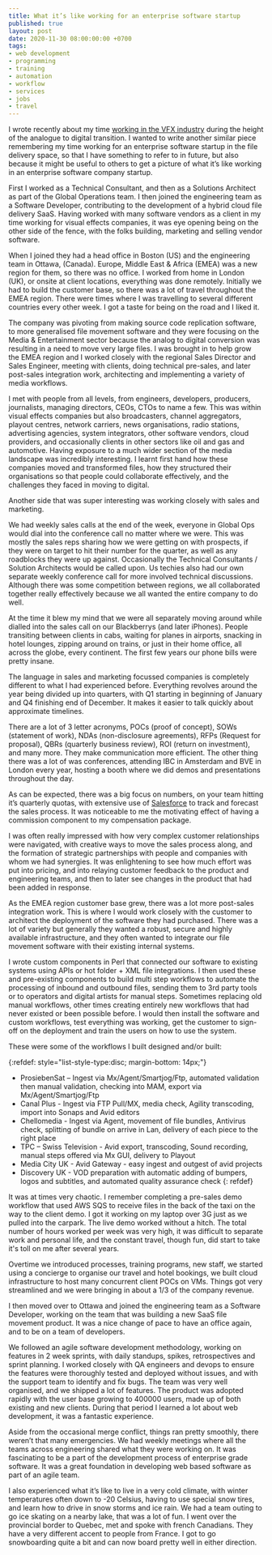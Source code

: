 ```yaml
---
title: What it’s like working for an enterprise software startup
published: true
layout: post
date: 2020-11-30 08:00:00:00 +0700
tags:
- web development
- programming
- training
- automation
- workflow 
- services
- jobs
- travel
---
```

I wrote recently about my time [working in the VFX industry](https://blog.markjgsmith.com/2020/11/24/what-its-like-working-in-tech-in-the-visual-effects-industry.html ) during the height of the analogue to digital transition. I wanted to write another similar piece remembering my time working for an enterprise software startup in the file delivery space, so that I have something to refer to in future, but also because it might be useful to others to get a picture of what it’s like working in an enterprise software company startup.

First I worked as a Technical Consultant, and then as a Solutions Architect as part of the Global Operations team. I then joined the engineering team as a Software Developer, contributing to the development of a hybrid cloud file delivery SaaS. Having worked with many software vendors as a client in my time working for visual effects companies, it was eye opening being on the other side of the fence, with the folks building, marketing and selling vendor software.

When I joined they had a head office in Boston (US) and the engineering team in Ottawa, (Canada). Europe, Middle East & Africa (EMEA) was a new region for them, so there was no office. I worked from home in London (UK), or onsite at client locations, everything was done remotely. Initially we had to build the customer base, so there was a lot of travel throughout the EMEA region. There were times where I was travelling to several different countries every other week. I got a taste for being on the road and I liked it.

The company was pivoting from making source code replication software, to more generalised file movement software and they were focusing on the Media & Entertainment sector because the analog to digital conversion was resulting in a need to move very large files. I was brought in to help grow the EMEA region and I worked closely with the regional Sales Director and Sales Engineer, meeting with clients, doing technical pre-sales, and later post-sales integration work, architecting and implementing a variety of media workflows.

I met with people from all levels, from engineers, developers, producers, journalists, managing directors, CEOs, CTOs to name a few. This was within visual effects companies but also broadcasters, channel aggregators, playout centres, network carriers, news organisations, radio stations, advertising agencies, system integrators, other software vendors, cloud providers, and occasionally clients in other sectors like oil and gas and automotive. Having exposure to a much wider section of the media landscape was incredibly interesting. I learnt first hand how these companies moved and transformed files, how they structured their organisations so that people could collaborate effectively, and the challenges  they faced in moving to digital.

Another side that was super interesting was working closely with sales and marketing. 

We had weekly sales calls at the end of the week, everyone in Global Ops would dial into the conference call no matter where we were. This was mostly the sales reps sharing how we were getting on with prospects, if they were on target to hit their number for the quarter, as well as any roadblocks they were up against. Occasionally the Technical Consultants / Solution Architects would be called upon. Us techies also had our own separate weekly conference call for more involved technical discussions. Although there was some competition between regions, we all collaborated together really effectively because we all wanted the entire company to do well.

At the time it blew my mind that we were all separately moving around while dialled into the sales call on our Blackberrys (and later iPhones). People transiting between clients in cabs, waiting for planes in airports, snacking in hotel lounges, zipping around on trains, or just in their home office, all across the globe, every continent. The first few years our phone bills were pretty insane.

The language in sales and marketing focussed companies is completely different to what I had experienced before. Everything revolves around the year being divided up into quarters, with Q1 starting in beginning of January and Q4 finishing end of December. It makes it easier to talk quickly about approximate timelines.

There are a lot of 3 letter acronyms, POCs (proof of concept), SOWs (statement of work), NDAs (non-disclosure agreements), RFPs (Request for proposal), QBRs (quarterly business review), ROI (return on investment), and many more.  They make communication more efficient. The other thing there was a lot of was conferences, attending IBC in Amsterdam and BVE in London every year, hosting a booth where we did demos and presentations throughout the day.

As can be expected, there was a big focus on numbers, on your team hitting it’s quarterly quotas, with extensive use of [Salesforce](https://en.m.wikipedia.org/wiki/Salesforce) to track and forecast the sales process. It was noticeable to me the motivating effect of having a commission component to my compensation package. 

I was often really impressed with how very complex customer relationships were navigated, with creative ways to move the sales process along, and the formation of strategic partnerships with people and companies with whom we had synergies. It was enlightening to see how much effort was put into pricing, and into relaying customer feedback to the product and engineering teams, and then to later see changes in the product that had been added in response.

As the EMEA region customer base grew, there was a lot more post-sales integration work. This is where I would work closely with the customer to architect the deployment of the software they had purchased. There was a lot of variety but generally they wanted a robust, secure and highly available infrastructure, and they often wanted to integrate our file movement software with their existing internal systems. 

I wrote custom components in Perl that connected our software to existing systems using APIs or hot folder + XML file integrations. I then used these and pre-existing components to build multi step workflows to automate the processing of inbound and outbound files, sending them to 3rd party tools or to operators and digital artists for manual steps. Sometimes replacing old manual workflows, other times creating entirely new workflows that had never existed or been possible before. I would then install the software and custom workflows, test everything was working, get the customer to sign-off on the deployment and train the users on how to use the system.

These were some of the workflows I built designed and/or built:

{:refdef: style="list-style-type:disc; margin-bottom: 14px;"}
- ProsiebenSat – Ingest via Mx/Agent/Smartjog/Ftp, automated validation then manual validation, checking into MAM, export via Mx/Agent/Smartjog/Ftp
- Canal Plus - Ingest via FTP Pull/MX, media check, Agility transcoding, import into Sonaps and Avid editors
- Chellomedia - Ingest via Agent, movement of file bundles, Antivirus check, splitting of bundle on arrive in Lan, delivery of each piece to the right place
- TPC – Swiss Television - Avid export, transcoding, Sound recording, manual steps offered via Mx GUI, delivery to Playout
- Media City UK - Avid Gateway - easy ingest and outgest of avid projects
- Discovery UK - VOD preparation with automatic adding of bumpers, logos and subtitles, and automated quality assurance check
{: refdef}

It was at times very chaotic. I remember completing a pre-sales demo workflow that used AWS SQS to receive files in the back of the taxi on the way to the client demo. I got it working on my laptop over 3G just as we pulled into the carpark. The live demo worked without a hitch. The total number of hours worked per week was very high, it was difficult to separate work and personal life, and the constant travel, though fun, did start to take it's toll on me after several years.

Overtime we introduced processes, training programs, new staff, we started using a concierge to organise our travel and hotel bookings, we built cloud infrastructure to host many concurrent client POCs on VMs. Things got very streamlined and we were bringing in about a 1/3 of the company revenue.

I then moved over to Ottawa and joined the engineering team as a Software Developer, working on the team that was building a new SaaS file movement product. It was a nice change of pace to have an office again, and to be on a team of developers. 

We followed an agile software development methodology, working on features in 2 week sprints, with daily standups, spikes, retrospectives and sprint planning. I worked closely with QA engineers and devops to ensure the features were thoroughly tested and deployed without issues, and with the support team to identify and fix bugs. The team was very well organised, and we shipped a lot of features. The product was adopted rapidly with the user base growing to 400000 users, made up of both existing and new clients. During that period I learned a lot about web development, it was a fantastic experience.

Aside from the occasional merge conflict, things ran pretty smoothly, there weren’t that many emergencies. We had weekly meetings where all the teams across engineering shared what they were working on. It was fascinating to be a part of the development process of enterprise grade software. It was a great foundation in developing web based software as part of an agile team.

I also experienced what it’s like to live in a very cold climate, with winter temperatures often down to -20 Celsius, having to use special snow tires, and learn how to drive in snow storms and ice rain. We had a team outing to go ice skating on a nearby lake, that was a lot of fun. I went over the provincial border to Quebec, met and spoke with french Canadians. They have a very different accent to people from France. I got to go snowboarding quite a bit and can now board pretty well in either direction.
